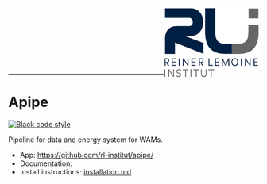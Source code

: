<p align="left">
    <img alt="RLI logo" align="right" height="140" src="docs/img/logos/rli_logo.png">
</p>
<br/><br/><br/><br/><br/><br/><br/>

----------

# Apipe

[![Black code style](https://img.shields.io/badge/code%20style-black-000000.svg)](https://github.com/ambv/black)

Pipeline for data and energy system for WAMs.

- App: https://github.com/rl-institut/apipe/
- Documentation:
- Install instructions: [installation.md](docs/sections/installation.md)

